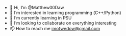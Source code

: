 - 👋 Hi, I’m @Matthew00Daw
- 👀 I’m interested in learning programming (С++/Python)
- 🌱 I’m currently learning in PSU
- 💞️ I’m looking to collaborate on everything interesting
- 📫 How to reach me imotwedow@gmail.com

<!---
Matthew00Daw/Matthew00Daw is a ✨ special ✨ repository because its `README.md` (this file) appears on your GitHub profile.
You can click the Preview link to take a look at your changes.
--->
